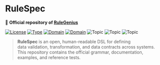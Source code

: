 # RuleSpec
🔹 **Official repository of [RuleGenius](https://www.rulegenius.com)**

[![License](https://img.shields.io/badge/license-Apache%202.0-green)](LICENSE)
[![Type](https://img.shields.io/badge/repo-documentation-blue)]()
[![Domain](https://img.shields.io/badge/domain-rulegenius.com-blue)](https://www.rulegenius.com)
[![Domain](https://img.shields.io/badge/domain-rulespec.org-blue)](https://www.rulespec.org)
![Topic](https://img.shields.io/badge/topic-DSL-lightgrey)
![Topic](https://img.shields.io/badge/topic-Data%20Contracts-lightgrey)
![Topic](https://img.shields.io/badge/topic-Data%20Validation-lightgrey)

> **RuleSpec** is an open, human-readable DSL for defining  
> data validation, transformation, and data contracts across systems.  
> This repository contains the official grammar, documentation, examples, and reference tests.

